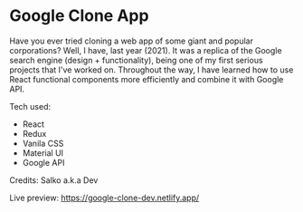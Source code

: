 # Google Clone App

Have you ever tried cloning a web app of some giant and popular corporations? Well, I have, last year (2021). It was a replica of the Google search engine (design + functionality), being one of my first serious projects that I've worked on. Throughout the way, I have learned how to use React functional components more efficiently and combine it with Google API.

Tech used:
- React
- Redux
- Vanila CSS
- Material UI
- Google API

Credits: Salko a.k.a Dev

Live preview: https://google-clone-dev.netlify.app/

